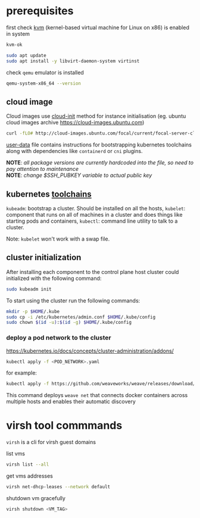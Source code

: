 # prerequisites

first check [kvm](https://linux-kvm.org) (kernel-based virtual machine
for Linux on x86) is enabled in system

```bash
kvm-ok
```

```bash
sudo apt update
sudo apt install -y libvirt-daemon-system virtinst
```

check `qemu` emulator is installed

```bash
qemu-system-x86_64 --version
```

## cloud image

Cloud images use [cloud-init][1] method for instance initialisation
(eg. ubuntu cloud images archive https://cloud-images.ubuntu.com)

```bash
curl -fLO# http://cloud-images.ubuntu.com/focal/current/focal-server-cloudimg-amd64.img
```

[user-data](/user-data) file contains instructions for bootstrapping
kubernetes toolchains along with dependencies like `containerd` or `cni`
plugins.

**NOTE**: *all package versions are currently hardcoded into the file, so
need to pay attention to maintenance*\
**NOTE**: *change $SSH_PUBKEY variable to actual public key*

[1]: https://cloudinit.readthedocs.io/en/latest/index.html

## kubernetes [toolchains][2]
`kubeadm`: bootstrap a cluster. Should be installed on all the hosts,
`kubelet`: component that runs on all of machines in a cluster and does
           things like starting pods and containers,
`kubectl`: command line utility to talk to a cluster.

Note: `kubelet` won't work with a swap file.

[2]: https://kubernetes.io/docs/setup/production-environment/tools/kubeadm/install-kubeadm/#k8s-install-0

## cluster initialization

After installing each component to the control plane host cluster could
initialized with the following command:

```bash
sudo kubeadm init
```

To start using the cluster run the following commands:

```bash
mkdir -p $HOME/.kube
sudo cp -i /etc/kubernetes/admin.conf $HOME/.kube/config
sudo chown $(id -u):$(id -g) $HOME/.kube/config
```

### deploy a pod network to the cluster

https://kubernetes.io/docs/concepts/cluster-administration/addons/

```bash
kubectl apply -f <POD_NETWORK>.yaml
```

for example:

```bash
kubectl apply -f https://github.com/weaveworks/weave/releases/download/v2.8.1/weave-daemonset-k8s.yaml
```

This command deploys `weave net` that connects docker containers across
multiple hosts and enables their automatic discovery

# virsh tool commmands

`virsh` is a cli for virsh guest domains

list vms

```bash
virsh list --all
```

get vms addresses

```bash
virsh net-dhcp-leases --network default
```

shutdown vm gracefully

```bash
virsh shutdown <VM_TAG>
```
